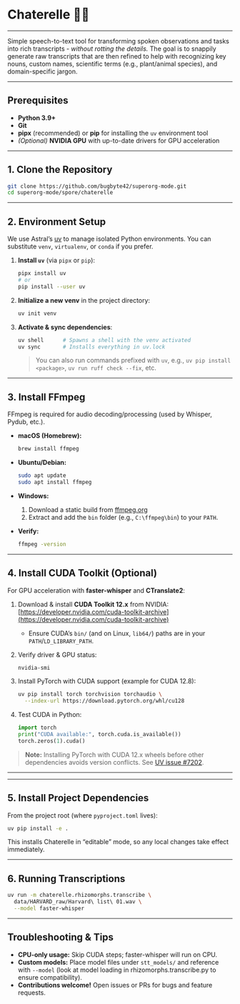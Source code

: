 # Chaterelle 🍄🎤
---
Simple speech-to-text tool for transforming spoken observations and tasks into rich transcripts - *without rotting the details.* The goal is to snappily generate raw transcripts that are then refined to help with recognizing key nouns, custom names, scientific terms (e.g., plant/animal species), and domain-specific jargon.

---

## Prerequisites

* **Python 3.9+**
* **Git**
* **pipx** (recommended) or **pip** for installing the `uv` environment tool
* *(Optional)* **NVIDIA GPU** with up-to-date drivers for GPU acceleration

---

## 1. Clone the Repository

```bash
git clone https://github.com/bugbyte42/superorg-mode.git
cd superorg-mode/spore/chaterelle
```

---

## 2. Environment Setup

We use Astral’s [uv](https://github.com/astral-sh/uv) to manage isolated Python environments. You can substitute `venv`, `virtualenv`, or `conda` if you prefer.

1. **Install `uv`** (via `pipx` or `pip`):

   ```bash
   pipx install uv
   # or
   pip install --user uv
   ```

2. **Initialize a new venv** in the project directory:

   ```bash
   uv init venv
   ```

3. **Activate & sync dependencies**:

   ```bash
   uv shell      # Spawns a shell with the venv activated
   uv sync       # Installs everything in uv.lock
   ```

   > You can also run commands prefixed with `uv`, e.g., `uv pip install <package>`, `uv run ruff check --fix`, etc.

---

## 3. Install FFmpeg

FFmpeg is required for audio decoding/processing (used by Whisper, Pydub, etc.).

* **macOS (Homebrew):**

  ```bash
  brew install ffmpeg
  ```

* **Ubuntu/Debian:**

  ```bash
  sudo apt update
  sudo apt install ffmpeg
  ```

* **Windows:**

  1. Download a static build from [ffmpeg.org](https://ffmpeg.org/download.html)
  2. Extract and add the `bin` folder (e.g., `C:\ffmpeg\bin`) to your `PATH`.

* **Verify:**

  ```bash
  ffmpeg -version
  ```

---

## 4. Install CUDA Toolkit (Optional)

For GPU acceleration with **faster-whisper** and **CTranslate2**:

1. Download & install **CUDA Toolkit 12.x** from NVIDIA:
   [https://developer.nvidia.com/cuda-toolkit-archive](https://developer.nvidia.com/cuda-toolkit-archive)

   * Ensure CUDA’s `bin/` (and on Linux, `lib64/`) paths are in your `PATH`/`LD_LIBRARY_PATH`.
2. Verify driver & GPU status:

   ```bash
   nvidia-smi
   ```
3. Install PyTorch with CUDA support (example for CUDA 12.8):

   ```bash
   uv pip install torch torchvision torchaudio \
     --index-url https://download.pytorch.org/whl/cu128
   ```
4. Test CUDA in Python:

   ```python
   import torch
   print("CUDA available:", torch.cuda.is_available())
   torch.zeros(1).cuda()
   ```

> **Note:** Installing PyTorch with CUDA 12.x wheels before other dependencies avoids version conflicts. See [UV issue #7202](https://github.com/astral-sh/uv/issues/7202).

---

---

## 5. Install Project Dependencies

From the project root (where `pyproject.toml` lives):

```bash
uv pip install -e .
```

This installs Chaterelle in “editable” mode, so any local changes take effect immediately.

---

## 6. Running Transcriptions

```bash
uv run -m chaterelle.rhizomorphs.transcribe \
  data/HARVARD_raw/Harvard\ list\ 01.wav \
  --model faster-whisper
```

---

## Troubleshooting & Tips

* **CPU-only usage:** Skip CUDA steps; faster-whisper will run on CPU.
* **Custom models:** Place model files under `stt_models/` and reference with `--model` (look at model loading in rhizomorphs.transcribe.py to ensure compatibility).
* **Contributions welcome!** Open issues or PRs for bugs and feature requests.
